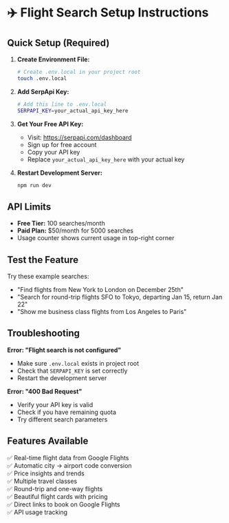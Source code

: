 # ✈️ Flight Search Setup Instructions

## Quick Setup (Required)

1. **Create Environment File:**

   ```bash
   # Create .env.local in your project root
   touch .env.local
   ```

2. **Add SerpApi Key:**

   ```bash
   # Add this line to .env.local
   SERPAPI_KEY=your_actual_api_key_here
   ```

3. **Get Your Free API Key:**

   - Visit: https://serpapi.com/dashboard
   - Sign up for free account
   - Copy your API key
   - Replace `your_actual_api_key_here` with your actual key

4. **Restart Development Server:**
   ```bash
   npm run dev
   ```

## API Limits

- **Free Tier:** 100 searches/month
- **Paid Plan:** $50/month for 5000 searches
- Usage counter shows current usage in top-right corner

## Test the Feature

Try these example searches:

- "Find flights from New York to London on December 25th"
- "Search for round-trip flights SFO to Tokyo, departing Jan 15, return Jan 22"
- "Show me business class flights from Los Angeles to Paris"

## Troubleshooting

**Error: "Flight search is not configured"**

- Make sure `.env.local` exists in project root
- Check that `SERPAPI_KEY` is set correctly
- Restart the development server

**Error: "400 Bad Request"**

- Verify your API key is valid
- Check if you have remaining quota
- Try different search parameters

## Features Available

✅ Real-time flight data from Google Flights  
✅ Automatic city → airport code conversion  
✅ Price insights and trends  
✅ Multiple travel classes  
✅ Round-trip and one-way flights  
✅ Beautiful flight cards with pricing  
✅ Direct links to book on Google Flights  
✅ API usage tracking
